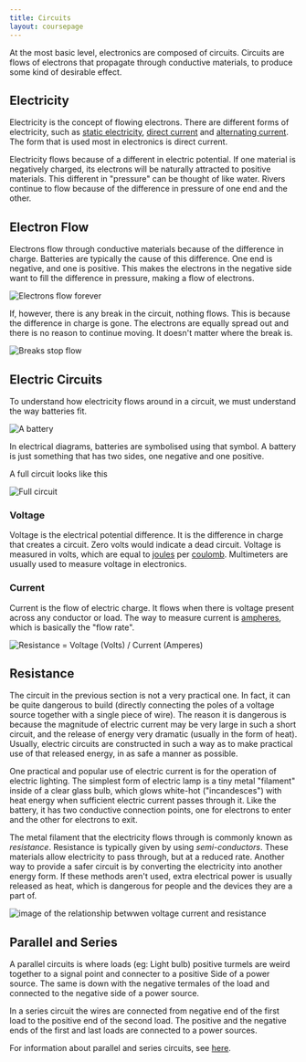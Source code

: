 ```yaml
---
title: Circuits
layout: coursepage
---
```


At the most basic level, electronics are composed of circuits. Circuits are flows of electrons that propagate through conductive materials, to produce some kind of desirable effect.

## Electricity
Electricity is the concept of flowing electrons. There are different forms of electricity, such as [static electricity](http://www.allaboutcircuits.com/vol_1/chpt_1/1.html), [direct current](https://en.wikipedia.org/wiki/Direct_current) and [alternating current](https://en.wikipedia.org/wiki/Alternating_current). The form that is used most in electronics is direct current.

Electricity flows because of a different in electric potential. If one material is negatively charged, its electrons will be naturally attracted to positive materials. This different in "pressure" can be thought of like water. Rivers continue to flow because of the difference in pressure of one end and the other.

## Electron Flow
Electrons flow through conductive materials because of the difference in charge. Batteries are typically the cause of this difference. One end is negative, and one is positive. This makes the electrons in the negative side want to fill the difference in pressure, making a flow of electrons.

![](http://sub.allaboutcircuits.com/images/00012.png "Electrons flow forever")

If, however, there is any break in the circuit, nothing flows. This is because the difference in charge is gone. The electrons are equally spread out and there is no reason to continue moving. It doesn't matter where the break is.

![](http://sub.allaboutcircuits.com/images/00013.png "Breaks stop flow")

## Electric Circuits
To understand how electricity flows around in a circuit, we must understand the way batteries fit.

![](http://sub.allaboutcircuits.com/images/00021.png "A battery")

In electrical diagrams, batteries are symbolised using that symbol. A battery is just something that has two sides, one negative and one positive.

A full circuit looks like this

![](http://sub.allaboutcircuits.com/images/00027.png "Full circuit")

### Voltage
Voltage is the electrical potential difference. It is the difference in charge that creates a circuit. Zero volts would indicate a dead circuit. Voltage is measured in volts, which are equal to [joules](https://en.wikipedia.org/wiki/Joule) per [coulomb](https://en.wikipedia.org/wiki/Coulomb). Multimeters are usually used to measure voltage in electronics.

### Current
Current is the flow of electric charge. It flows when there is voltage present across any conductor or load. The way to measure current is [ampheres](http://en.wikipedia.org/wiki/Ampere), which is basically the "flow rate".

![](http://upload.wikimedia.org/math/f/6/c/f6cda470e0dda83a09efbbbc84c9ee66.png "Resistance = Voltage \(Volts\) / Current \(Amperes\)") 
## Resistance

The circuit in the previous section is not a very practical one. In fact, it can be quite dangerous to build (directly connecting the poles of a voltage source together with a single piece of wire). The reason it is dangerous is because the magnitude of electric current may be very large in such a short circuit, and the release of energy very dramatic (usually in the form of heat). Usually, electric circuits are constructed in such a way as to make practical use of that released energy, in as safe a manner as possible.

One practical and popular use of electric current is for the operation of electric lighting. The simplest form of electric lamp is a tiny metal "filament" inside of a clear glass bulb, which glows white-hot ("incandesces") with heat energy when sufficient electric current passes through it. Like the battery, it has two conductive connection points, one for electrons to enter and the other for electrons to exit.

The metal filament that the electricity flows through is commonly known as *resistance*. Resistance is typically given by using *semi-conductors*. These materials allow electricity to pass through, but at a reduced rate. Another way to provide a safer circuit is by converting the electricity into another energy form. If these methods aren't used, extra electrical power is usually released as heat, which is dangerous for people and the devices they are a part of.

![image of the relationship betwwen voltage current and resistance](http://www.instructables.com/files/deriv/FVR/TJRZ/H5TU8PNC/FVRTJRZH5TU8PNC.LARGE.jpg)
## Parallel and Series

A parallel circuits is where loads (eg: Light bulb) positive turmels are weird together to a signal point and connecter to a positive Side of a power source. The same is down with the negative termales of the load and connected to the negative side of a power source. 

In a series circuit the wires are connected from negative end of the first load to the positive end of the second load.  The positive and the negative ends of the first and last loads are connected to a power sources.  

For information about parallel and series circuits, see [here](http://physics.bu.edu/py106/notes/Circuits.html).
